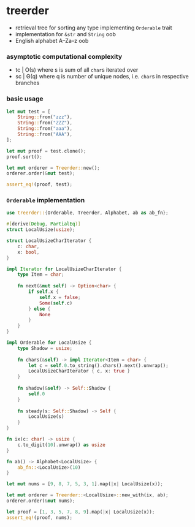 # treerder
- retrieval tree for sorting any type implementing `Orderable` trait
- implementation for `&str` and `String` oob
- English alphabet A–Za–z oob

### asymptotic computational complexity

- tc | Ο(s) where s is sum of all `char`s iterated over
- sc | Θ(q) where q is number of unique nodes, i.e. `char`s in respective branches

### basic usage

```rust
let mut test = [
    String::from("zzz"),    
    String::from("ZZZ"),    
    String::from("aaa"),    
    String::from("AAA"),    
];

let mut proof = test.clone();
proof.sort();

let mut orderer = Treerder::new();
orderer.order(&mut test);

assert_eq!(proof, test);
```

### `Orderable` implementation

```rust
use treerder::{Orderable, Treerder, Alphabet, ab as ab_fn};

#[derive(Debug, PartialEq)]
struct LocalUsize(usize);

struct LocalUsizeCharIterator {
    c: char,
    x: bool,
}

impl Iterator for LocalUsizeCharIterator {
    type Item = char;
    
    fn next(&mut self) -> Option<char> {
        if self.x {
            self.x = false;
            Some(self.c)
        } else {
            None
        }
    }
}

impl Orderable for LocalUsize {
    type Shadow = usize;
    
    fn chars(&self) -> impl Iterator<Item = char> {
        let c = self.0.to_string().chars().next().unwrap();
        LocalUsizeCharIterator { c, x: true }
    }
    
    fn shadow(&self) -> Self::Shadow {
        self.0
    }
    
    fn steady(s: Self::Shadow) -> Self {
        LocalUsize(s)
    }
}

fn ix(c: char) -> usize {
    c.to_digit(10).unwrap() as usize
}

fn ab() -> Alphabet<LocalUsize> {
    ab_fn::<LocalUsize>(10)
}

let mut nums = [9, 8, 7, 5, 3, 1].map(|x| LocalUsize(x));

let mut orderer = Treerder::<LocalUsize>::new_with(ix, ab);
orderer.order(&mut nums);

let proof = [1, 3, 5, 7, 8, 9].map(|x| LocalUsize(x));
assert_eq!(proof, nums);

```
